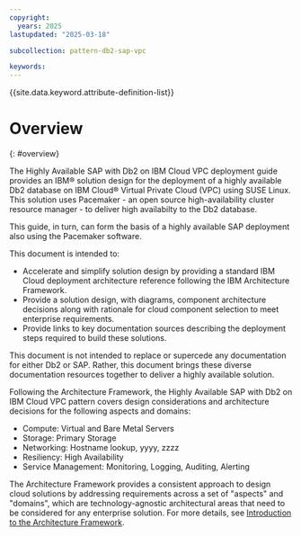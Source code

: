 ```yaml
---
copyright:
  years: 2025
lastupdated: "2025-03-18"

subcollection: pattern-db2-sap-vpc 

keywords:
---
```

{{site.data.keyword.attribute-definition-list}}

# Overview

{: #overview}

The Highly Available SAP with Db2 on IBM Cloud VPC deployment guide provides an IBM® solution design for the deployment of a highly available Db2 database on IBM Cloud® Virtual Private Cloud (VPC) using SUSE Linux. This solution uses Pacemaker - an open source high-availability cluster resource manager - to deliver high availabilty to the Db2 database.

This guide, in turn, can form the basis of a highly available SAP deployment also using the Pacemaker software.

This document is intended to:

* Accelerate and simplify solution design by providing a standard IBM Cloud deployment architecture reference following the IBM Architecture Framework.
* Provide a solution design, with diagrams, component architecture decisions along with rationale for cloud component selection to meet enterprise requirements.
* Provide links to key documentation sources describing the deployment steps required to build these solutions.

This document is not intended to replace or supercede any documentation for either Db2 or SAP.  Rather, this document brings these diverse documentation resources together to deliver a highly available solution.

Following the Architecture Framework, the Highly Available SAP with Db2 on IBM Cloud VPC pattern covers design considerations and architecture decisions for the following aspects and domains:

- Compute: Virtual and Bare Metal Servers
- Storage: Primary Storage
- Networking: Hostname lookup, yyyy, zzzz
- Resiliency: High Availability
- Service Management: Monitoring, Logging, Auditing, Alerting

The Architecture Framework provides a consistent approach to design cloud solutions by addressing requirements across a set of "aspects" and "domains", which are technology-agnostic architectural areas that need to be considered for any enterprise solution. For more details, see [Introduction to the Architecture Framework](/docs/architecture-framework).
